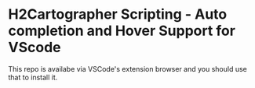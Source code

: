 # H2Cartographer Scripting - Auto completion and Hover Support for VScode
This repo is availabe via VSCode's extension browser and you should use that to install it.
